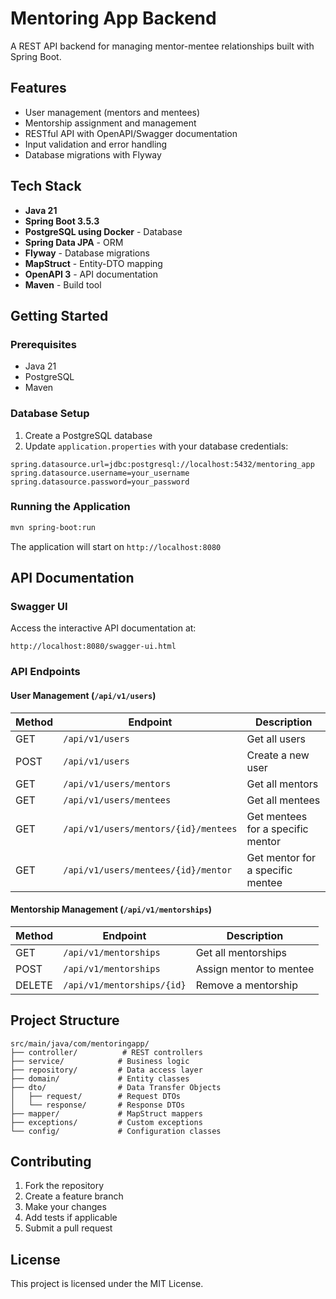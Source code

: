 # Mentoring App Backend

A REST API backend for managing mentor-mentee relationships built with Spring Boot.

## Features

- User management (mentors and mentees)
- Mentorship assignment and management
- RESTful API with OpenAPI/Swagger documentation
- Input validation and error handling
- Database migrations with Flyway

## Tech Stack

- **Java 21**
- **Spring Boot 3.5.3**
- **PostgreSQL using Docker** - Database
- **Spring Data JPA** - ORM
- **Flyway** - Database migrations
- **MapStruct** - Entity-DTO mapping
- **OpenAPI 3** - API documentation
- **Maven** - Build tool

## Getting Started

### Prerequisites

- Java 21
- PostgreSQL
- Maven

### Database Setup

1. Create a PostgreSQL database
2. Update `application.properties` with your database credentials:

```properties
spring.datasource.url=jdbc:postgresql://localhost:5432/mentoring_app
spring.datasource.username=your_username
spring.datasource.password=your_password
```

### Running the Application

```bash
mvn spring-boot:run
```

The application will start on `http://localhost:8080`

## API Documentation

### Swagger UI
Access the interactive API documentation at:
```
http://localhost:8080/swagger-ui.html
```

### API Endpoints

#### User Management (`/api/v1/users`)

| Method | Endpoint | Description |
|--------|----------|-------------|
| GET | `/api/v1/users` | Get all users |
| POST | `/api/v1/users` | Create a new user |
| GET | `/api/v1/users/mentors` | Get all mentors |
| GET | `/api/v1/users/mentees` | Get all mentees |
| GET | `/api/v1/users/mentors/{id}/mentees` | Get mentees for a specific mentor |
| GET | `/api/v1/users/mentees/{id}/mentor` | Get mentor for a specific mentee |

#### Mentorship Management (`/api/v1/mentorships`)

| Method | Endpoint | Description |
|--------|----------|-------------|
| GET | `/api/v1/mentorships` | Get all mentorships |
| POST | `/api/v1/mentorships` | Assign mentor to mentee |
| DELETE | `/api/v1/mentorships/{id}` | Remove a mentorship |

## Project Structure

```
src/main/java/com/mentoringapp/
├── controller/          # REST controllers
├── service/            # Business logic
├── repository/         # Data access layer
├── domain/             # Entity classes
├── dto/                # Data Transfer Objects
│   ├── request/        # Request DTOs
│   └── response/       # Response DTOs
├── mapper/             # MapStruct mappers
├── exceptions/         # Custom exceptions
└── config/             # Configuration classes
```

## Contributing

1. Fork the repository
2. Create a feature branch
3. Make your changes
4. Add tests if applicable
5. Submit a pull request

## License

This project is licensed under the MIT License.
